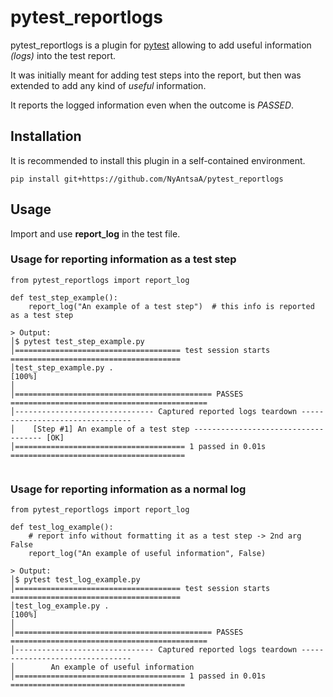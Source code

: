 # pytest_reportlogs

pytest_reportlogs is a plugin for [pytest](https://docs.pytest.org/en/stable/) allowing to add useful information *(logs)* into the test report.

It was initially meant for adding test steps into the report, but then was extended to add any kind of *useful* information.

It reports the logged information even when the outcome is *PASSED*.


## Installation

It is recommended to install this plugin in a self-contained environment.

```
pip install git+https://github.com/NyAntsaA/pytest_reportlogs
```


## Usage

Import and use **report_log** in the test file.

### Usage for reporting information as a test step
```
from pytest_reportlogs import report_log

def test_step_example():
    report_log("An example of a test step")  # this info is reported as a test step

> Output:
│$ pytest test_step_example.py
│===================================== test session starts ======================================
│test_step_example.py .                                                                   [100%]
│
│============================================ PASSES ============================================
│------------------------------- Captured reported logs teardown --------------------------------
│    [Step #1] An example of a test step ------------------------------------ [OK]
│====================================== 1 passed in 0.01s =======================================


```

### Usage for reporting information as a normal log
```
from pytest_reportlogs import report_log

def test_log_example():
    # report info without formatting it as a test step -> 2nd arg False
    report_log("An example of useful information", False)

> Output:
│$ pytest test_log_example.py 
│===================================== test session starts ======================================
│test_log_example.py .                                                                    [100%]
│
│============================================ PASSES ============================================
│------------------------------- Captured reported logs teardown --------------------------------
│        An example of useful information
│====================================== 1 passed in 0.01s =======================================

```

